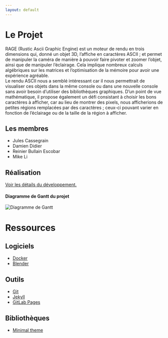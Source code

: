 ```yaml
---
layout: default
---
```


# Le Projet

RAGE (Rustic Ascii Graphic Engine) est un moteur de rendu en trois dimensions qui, donné un objet 3D, l’affiche en caractères ASCII ; et permet de manipuler la caméra de manière à pouvoir faire pivoter et zoomer l’objet, ainsi que de manipuler l’éclairage. Cela implique nombreux calculs algébriques sur les matrices et l’optimisation de la mémoire pour avoir une expérience agréable.\
Le rendu ASCII nous a semblé intéressant car il nous permettrait de visualiser ces objets dans la même console ou dans une nouvelle console sans avoir besoin d’utiliser des bibliothèques graphiques. D’un point de vue mathématique, il propose également un défi consistant à choisir les bons caractères à afficher, car au lieu de montrer des pixels, nous afficherions de petites régions remplacées par des caractères ; ceux-ci pouvant varier en fonction de l’éclairage ou de la taille de la région à afficher.

## Les membres

* Jules Cassegrain
* Damien Didier
* Reinier Bullain Escobar
* Mike Li

## Réalisation

[Voir les détails du développement.](./developpement.html)

#### Diagramme de Gantt du projet
![Diagramme de Gantt]({{site.imgpath}}gantt.png)

# Ressources

## Logiciels

*   [Docker](https://www.docker.com/)
*   [Blender](https://www.blender.org/)

## Outils

*   [Git](https://git-scm.com/)
*   [Jekyll](https://jekyllrb.com/)
*   [GitLab Pages](https://docs.gitlab.com/ee/user/project/pages/)

## Bibliothèques

*   [Minimal theme](https://github.com/pages-themes/minimal)
